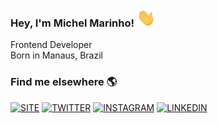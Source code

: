 ### Hey, I'm Michel Marinho! <img src="./assets/hi.gif" height="auto" width="30">

Frontend Developer<br>
Born in Manaus, Brazil <br>

### Find me elsewhere 🌎

[![SITE](https://img.shields.io/badge/Site-black?style=for-the-badge&logo=GoogleChrome)](https://marinhomich.dev)
[![TWITTER](https://img.shields.io/badge/Twitter-black?style=for-the-badge&logo=twitter)](https://twitter.com/marinhomich)
[![INSTAGRAM](https://img.shields.io/badge/Instagram-black?style=for-the-badge&logo=instagram)](https://www.instagram.com/marinhomich)
[![LINKEDIN](https://img.shields.io/badge/Linkedin-black?style=for-the-badge&logo=linkedin)](https://www.linkedin.com/in/marinhomich)
